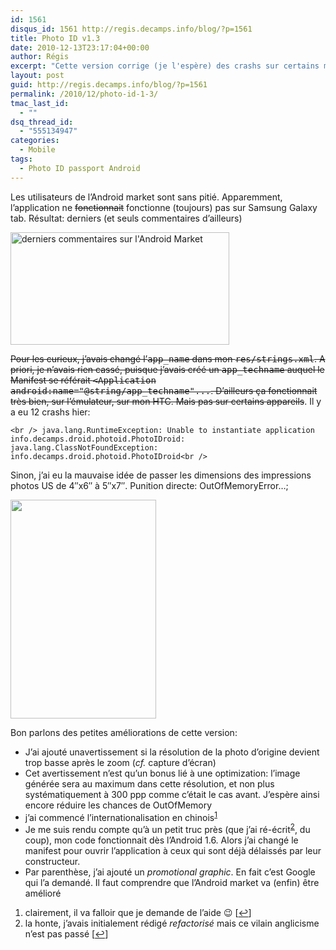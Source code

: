 ```yaml
---
id: 1561
disqus_id: 1561 http://regis.decamps.info/blog/?p=1561
title: Photo ID v1.3
date: 2010-12-13T23:17:04+00:00
author: Régis
excerpt: "Cette version corrige (je l'espère) des crashs sur certains mobiles. Quelques petites modifications qui étaient en cours ont été incluses :)"
layout: post
guid: http://regis.decamps.info/blog/?p=1561
permalink: /2010/12/photo-id-1-3/
tmac_last_id:
  - ""
dsq_thread_id:
  - "555134947"
categories:
  - Mobile
tags:
  - Photo ID passport Android
---
```

Les utilisateurs de l’Android market sont sans pitié. Apparemment, l’application ne <del datetime="2010-12-14T20:10:41+00:00">fonctionnait</del> fonctionne (toujours) pas sur Samsung Galaxy tab. Résultat: derniers (et seuls commentaires d’ailleurs)
  
[<img src="http://regis.decamps.info/blog/wp-content/uploads/2010/12/Capture-d’écran-2010-12-13-à-22.55.34-350x180.png" alt="derniers commentaires sur l&#039;Android Market" title="Derniers commentaires" width="350" height="180" class="alignnone size-medium wp-image-1562" srcset="http://regis.decamps.info/blog/wp-content/uploads/2010/12/Capture-d’écran-2010-12-13-à-22.55.34-350x180.png 350w, http://regis.decamps.info/blog/wp-content/uploads/2010/12/Capture-d’écran-2010-12-13-à-22.55.34.png 526w" sizes="(max-width: 350px) 100vw, 350px" />](http://regis.decamps.info/blog/wp-content/uploads/2010/12/Capture-d’écran-2010-12-13-à-22.55.34.png)

<del datetime="2010-12-14T20:10:41+00:00">Pour les curieux, j’avais changé l’<tt>app_name</tt> dans mon <tt>res/strings.xml</tt>. A priori, je n’avais rien cassé, puisque j’avais créé un <tt>app_techname</tt> auquel le Manifest se référait <tt><Application android:name="@string/app_techname"...</tt>. D’ailleurs ça fonctionnait très bien, sur l’émulateur, sur mon HTC. Mais pas sur certains appareils</del>. Il y a eu 12 crashs hier:
  
`<br />
java.lang.RuntimeException: Unable to instantiate application info.decamps.droid.photoid.PhotoIDroid: java.lang.ClassNotFoundException: info.decamps.droid.photoid.PhotoIDroid<br />
` 

Sinon, j’ai eu la mauvaise idée de passer les dimensions des impressions photos US de 4&Prime;x6&Prime; à 5&Prime;x7&Prime;. Punition directe: OutOfMemoryError…;

[<img src="http://regis.decamps.info/blog/wp-content/uploads/2010/12/device9-233x350.png" alt="" title="Avertissement si résolution faible" width="233" height="350" class="alignright size-medium wp-image-1564" srcset="http://regis.decamps.info/blog/wp-content/uploads/2010/12/device9-233x350.png 233w, http://regis.decamps.info/blog/wp-content/uploads/2010/12/device9.png 320w" sizes="(max-width: 233px) 100vw, 233px" />](http://regis.decamps.info/blog/wp-content/uploads/2010/12/device9.png)

Bon parlons des petites améliorations de cette version:

  * J’ai ajouté unavertissement si la résolution de la photo d’origine devient trop basse après le zoom (_cf._ capture d’écran)
  * Cet avertissement n’est qu’un bonus lié à une optimization: l’image générée sera au maximum dans cette résolution, et non plus systématiquement à 300 ppp comme c’était le cas avant. J’espère ainsi encore réduire les chances de OutOfMemory
  * j’ai commencé l’internationalisation en chinois<sup><a href="#footnote_0_1561" id="identifier_0_1561" class="footnote-link footnote-identifier-link" title="clairement, il va falloir que je demande de l’aide ;-) ">1</a></sup>
  * Je me suis rendu compte qu’à un petit truc près (que j’ai ré-écrit<sup><a href="#footnote_1_1561" id="identifier_1_1561" class="footnote-link footnote-identifier-link" title="la honte, j’avais initialement r&eacute;dig&eacute; refactoris&eacute; mais ce vilain anglicisme n’est pas pass&eacute;">2</a></sup>, du coup), mon code fonctionnait dès l’Android 1.6. Alors j’ai changé le manifest pour ouvrir l’application à ceux qui sont déjà délaissés par leur constructeur. 
  * Par parenthèse, j’ai ajouté un _promotional graphic_. En fait c’est Google qui l’a demandé. Il faut comprendre que l’Android market va (enfin) être amélioré

<ol class="footnotes">
  <li id="footnote_0_1561" class="footnote">
    clairement, il va falloir que je demande de l’aide 😉 [<a href="#identifier_0_1561" class="footnote-link footnote-back-link">&#8617;</a>]
  </li>
  <li id="footnote_1_1561" class="footnote">
    la honte, j’avais initialement rédigé <em>refactorisé</em> mais ce vilain anglicisme n’est pas passé [<a href="#identifier_1_1561" class="footnote-link footnote-back-link">&#8617;</a>]
  </li>
</ol>
